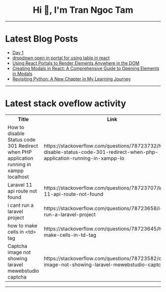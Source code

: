 <h1 align="center">Hi 👋, I'm Tran Ngoc Tam</h1>

---

# Latest Blog Posts 
<!-- BLOG-POST-LIST:START -->
- [Day 1](https://dev.to/ramesh_ramasamy/day-1-bhm)
- [dropdown open in portal for using table in react](https://dev.to/parth24072001/dropdown-open-in-portal-for-using-table-in-react-2odd)
- [Using React Portals to Render Elements Anywhere in the DOM](https://dev.to/parth24072001/using-react-portals-to-render-elements-anywhere-in-the-dom-1h9h)
- [Creating Modals in React: A Comprehensive Guide to Opening Elements in Modals](https://dev.to/parth24072001/creating-modals-in-react-a-comprehensive-guide-to-opening-elements-in-modals-49j1)
- [Revisiting Python: A New Chapter in My Learning Journey](https://dev.to/niroash/revisiting-python-a-new-chapter-in-my-learning-journey-5bf7)
<!-- BLOG-POST-LIST:END -->

---

# Latest stack oveflow activity
<table>
  <tr><th>Title</th><th>Link</th></tr>
  <!-- STACKOVERFLOW:START --><tr><td>How to disable Status code 301 Redirect when PHP application running in xampp localhost</td><td>https://stackoverflow.com/questions/78723732/how-to-disable-status-code-301-redirect-when-php-application-running-in-xampp-lo</td></tr><tr><td>Laravel 11 api route not found</td><td>https://stackoverflow.com/questions/78723707/laravel-11-api-route-not-found</td></tr><tr><td>i cant run a laravel project</td><td>https://stackoverflow.com/questions/78723658/i-cant-run-a-laravel-project</td></tr><tr><td>how to make cells in &lt;td&gt; tag</td><td>https://stackoverflow.com/questions/78723645/how-to-make-cells-in-td-tag</td></tr><tr><td>Captcha image not showing laravel mewebstudio captcha</td><td>https://stackoverflow.com/questions/78723582/captcha-image-not-showing-laravel-mewebstudio-captcha</td></tr><!-- STACKOVERFLOW:END -->
</table>

---


